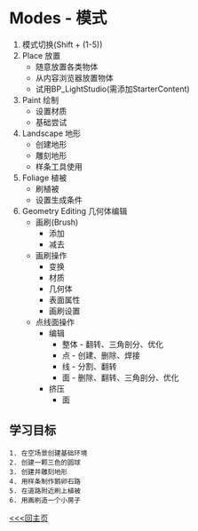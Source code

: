 # Modes - 模式
1. 模式切换(Shift + (1-5))
2. Place 放置
    + 随意放置各类物体
    + 从内容浏览器放置物体
    + 试用BP_LightStudio(需添加StarterContent)
3. Paint 绘制
    + 设置材质
    + 基础尝试
4. Landscape 地形
    + 创建地形
    + 雕刻地形
    + 样条工具使用
5. Foliage 植被
    + 刷植被
    + 设置生成条件
6. Geometry Editing 几何体编辑
    + 画刷(Brush)
        - 添加
        - 减去
    + 画刷操作
        - 变换
        - 材质
        - 几何体
        - 表面属性
        - 画刷设置
    + 点线面操作
        + 编辑
            - 整体 - 翻转、三角剖分、优化
            - 点 - 创建、删除、焊接
            - 线 - 分割、翻转
            - 面 - 删除、翻转、三角剖分、优化
        + 挤压
            - 面

## 学习目标
    1. 在空场景创建基础环境
    2. 创建一颗三色的圆球
    3. 创建并雕刻地形
    4. 用样条制作鹅卵石路
    5. 在道路附近刷上植被
    6. 用画刷造一个小房子

[<<<回主页](https://github.com/ora-cat/UE4Handbook)